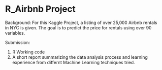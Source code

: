 # R_Airbnb Project

Background: For this Kaggle Project, a listing of over 25,000 Airbnb rentals in NYC is given. The goal is to predict the price for rentals using over 90 variables.

Submission: 
1. R Working code
2. A short report summarizing the data analysis process and learning experience from differnt Machine Learning techniques tried.

